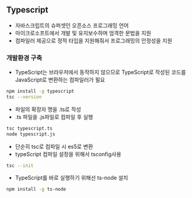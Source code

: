 ## Typescript
- 자바스크립트의 슈퍼셋인 오픈소스 프로그래밍 언어
- 마이크로소프트에서 개발 및 유지보수하며 엄격한 문법을 지원
- 컴파일러 제공으로 정적 타입을 지원해줘서 프로그래밍의 안정성을 지원

### 개발환경 구축
- TypeScript는 브라우저에서 동작하지 않으므로 TypeScript로 작성된 코드를 JavaScript로 변환하는 컴파일러가 필요

```bash
npm install -g typescript
tsc --version
```

- 파일의 확장자 명을 .ts로 작성
- .ts 파일을 .js파일로 컴파일 후 실행

```bash
tsc typescript.ts
node typescript.js
```

- 단순히 tsc로 컴파일 시 es5로 변환
- typeScript 컴파일 설정을 위해서 tsconfig사용

```bash
tsc --init
```

- TypeScript를 바로 실행하기 위해선 ts-node 설치

```bash
npm install -g ts-node
```